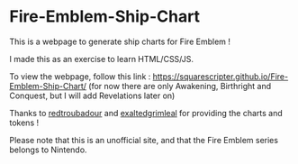 # Fire-Emblem-Ship-Chart
This is a webpage to generate ship charts for Fire Emblem !

I made this as an exercise to learn HTML/CSS/JS.

To view the webpage, follow this link : https://squarescripter.github.io/Fire-Emblem-Ship-Chart/ (for now there are only Awakening, Birthright and Conquest, but I will add Revelations later on)

Thanks to [redtroubadour](http://redtroubadour.tumblr.com/) and [exaltedgrimleal](http://exaltedgrimleal.tumblr.com/) for providing the charts and tokens !

Please note that this is an unofficial site, and that the Fire Emblem series belongs to Nintendo.
